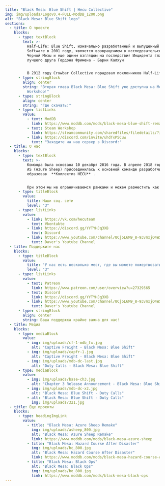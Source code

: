 ```yaml
---
title: "Black Mesa: Blue Shift | Hecu Collective"
img: img/uploads/Logov0.4-FULL-ModDB_1200.png
alt: "Black Mesa: Blue Shift logo"
sections:
  - title: О проекте
    blocks:
      - type: textBlock
        text: >-
          Half-Life: Blue Shift, изначально разработанный и выпущенный Gearbox
          Software в 2001 году, является возвращением в исследовательский центр
          Черной Мезы и еще одним взглядом на последствия Инцидента глазами
          лучшего друга Гордона Фримена - Барни Калхун


          В 2012 году Crowbar Collective порадовал поклонников Half-Life выпуском великолепного римейка Half-Life - **Black Mesa**, но до сих пор нет выпущенных ремейков для дополнений. И вот тогда есть мы  - **HECU Collective**.Мы разрабатываем Black Mesa: Blue Shift - бесплатный римейк с использованием ресурсов и стиля Black Mesa. Мы постараемся максимально приблизиться к оригинальным Half-Life: Blue Shift и Black Mesa. Наш мод будет выпускаться частично, глава за главой, так что тем, кому не терпится дождаться полного выпуска, наконец-то будет во что поиграть!
      - type: stringBlock
        align: center
        string: "Вторая глава Black Mesa: Blue Shift уже доступна на ModDB и Steam
          Workshop!"
      - type: stringBlock
        align: center
        string: "Где скачать:"
      - type: listLinks
        value:
          - text: ModDB
            link: https://www.moddb.com/mods/black-mesa-blue-shift-remake/news/chapter-2-insecurity-release
          - text: Steam Workshop
            link: https://steamcommunity.com/sharedfiles/filedetails/?id=2424633574
          - link: https://discord.com/invite/uhdTxP5Cuw
            text: "Заходите на наш сервер в Discord:"
  - title: О нас
    blocks:
      - type: textBlock
        text: >-
          Команда была основана 10 декабря 2016 года. В апреле 2018 года команда
          AS (Azure Sheep) присоединилась к основной команде разработчиков,
          образовав  **Коллектив HECU** .


          При этом мы не ограничиваемся рамками и можем разместить как трейлер новой игры или мода на движке Source, так и интересные новости из мира Half-Life и других игр от Valve.
      - type: titleBlock
        value:
          title: Наши соц. сети
          level: "3"
      - type: listLinks
        value:
          - link: https://vk.com/hecuteam
            text: Vkontakte
          - link: https://discord.gg/YYTYHJq3XB
            text: Discord
          - link: https://www.youtube.com/channel/UCjoL6M9_8-93vmxjO4W5R9w
            text: Daver's Youtube Channel
  - title: Поддержите нас
    blocks:
      - type: titleBlock
        value:
          title: "У нас есть несколько мест, где вы можете пожертвовать нам:"
          level: "3"
      - type: listLinks
        value:
          - text: Patreon
            link: https://www.patreon.com/user/overview?u=27329565
          - text: Discord
            link: https://discord.gg/YYTYHJq3XB
          - link: https://www.youtube.com/channel/UCjoL6M9_8-93vmxjO4W5R9w
            text: Daver's Youtube Channel
      - type: stringBlock
        align: center
        string: Ваша поддержка крайне важна для нас!
  - title: Медиа
    blocks:
      - type: mediaBlock
        value:
          - img: img/uploads/cf-1-mdb_fx.jpg
            alt: "Captive Freight - Black Mesa: Blue Shift"
          - img: img/uploads/capfr-1.jpg
            alt: "Captive Freight - Black Mesa: Blue Shift"
          - img: img/uploads/mdb-dc-last.jpg
            alt: "Duty Calls - Black Mesa: Blue Shift"
      - type: mediaBlock
        value:
          - img: img/uploads/base-ch3.jpg
            alt: "Chapter 3 Release Announcement - Black Mesa: Blue Shift"
          - img: img/uploads/mdb-dc-x2.jpg
            alt: "Black Mesa: Blue Shift - Duty Calls"
          - alt: "Black Mesa: Blue Shift - Duty Calls"
            img: img/uploads/321.jpg
  - title: Еще проекты
    blocks:
      - type: headingImgLink
        value:
          - title: "Black Mesa: Azure Sheep Remake"
            img: img/uploads/asheep_800.jpg
            alt: "Black Mesa: Azure Sheep Remake"
            link: https://www.moddb.com/mods/black-mesa-azure-sheep
          - title: "Black Mesa: Hazard Сourse After Disaster"
            img: img/uploads/hc_800.jpg
            alt: "Black Mesa: Hazard Сourse After Disaster"
            link: https://www.moddb.com/mods/black-mesa-hazard-course-after-disaster
          - title: "Black Mesa: Black Ops"
            alt: "Black Mesa: Black Ops"
            img: img/uploads/bo_800.jpg
            link: https://www.moddb.com/mods/black-mesa-black-ops
---
```

